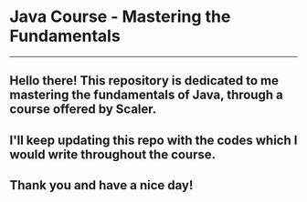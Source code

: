 # Java Course - Mastering the Fundamentals
---
Hello there! This repository is dedicated to me mastering the fundamentals of Java, through a course offered by Scaler.
---
I'll keep updating this repo with the codes which I would write throughout the course.
---
Thank you and have a nice day!
---
